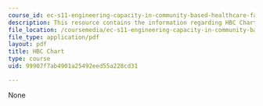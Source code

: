 ```yaml
---
course_id: ec-s11-engineering-capacity-in-community-based-healthcare-fall-2005
description: This resource contains the information regarding HBC Chart.
file_location: /coursemedia/ec-s11-engineering-capacity-in-community-based-healthcare-fall-2005/99907f7ab4901a25492eed55a228cd31_MITEC_S11F05_hbc_chart.pdf
file_type: application/pdf
layout: pdf
title: HBC Chart
type: course
uid: 99907f7ab4901a25492eed55a228cd31

---
```

None